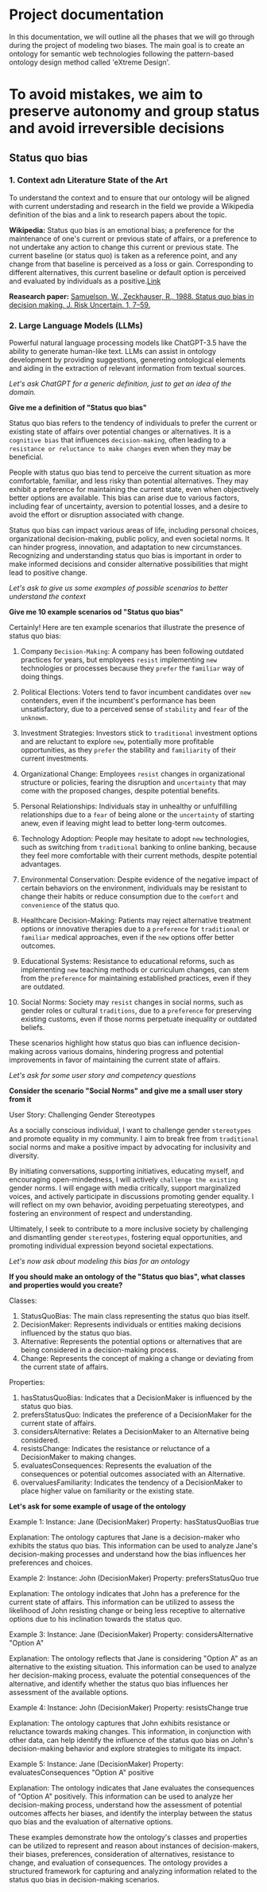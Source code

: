 # Project documentation

In this documentation, we will outline all the phases that we will go through during the project of modeling two biases. The main goal is to create an ontology for semantic web technologies following the pattern-based ontology design method called 'eXtreme Design'.

# To avoid mistakes, we aim to preserve autonomy and group status and avoid irreversible decisions

## Status quo bias

### 1. Context adn Literature State of the Art
To understand the context and to ensure that our ontology will be aligned with current understading and research in the field we provide a Wikipedia definition of the bias and a link to research papers about the topic.

**Wikipedia:**
Status quo bias is an emotional bias; a preference for the maintenance of one's current or previous state of affairs, or a preference to not undertake any action to change this current or previous state. The current baseline (or status quo) is taken as a reference point, and any change from that baseline is perceived as a loss or gain. Corresponding to different alternatives, this current baseline or default option is perceived and evaluated by individuals as a positive.[Link](https://en.wikipedia.org/wiki/Status_quo_bias)

**Reasearch paper:**
[Samuelson, W., Zeckhauser, R., 1988. Status quo bias in decision making. J. Risk Uncertain. 1, 7–59.](https://scholar.harvard.edu/files/rzeckhauser/files/status_quo_bias_in_decision_making.pdf)

### 2. Large Language Models (LLMs)
Powerful natural language processing models like ChatGPT-3.5 have the ability to generate human-like text. LLMs can assist in ontology development by providing suggestions, genereting ontological elements and aiding in the extraction of relevant information from textual sources.

*Let's ask ChatGPT for a generic definition, just to get an idea of the domain.*

**Give me a definition of "Status quo bias"**

Status quo bias refers to the tendency of individuals to prefer the current or existing state of affairs over potential changes or alternatives. It is a `cognitive bias` that influences `decision-making`, often leading to a `resistance or reluctance to make changes` even when they may be beneficial.

People with status quo bias tend to perceive the current situation as more comfortable, familiar, and less risky than potential alternatives. They may exhibit a preference for maintaining the current state, even when objectively better options are available. This bias can arise due to various factors, including fear of uncertainty, aversion to potential losses, and a desire to avoid the effort or disruption associated with change.

Status quo bias can impact various areas of life, including personal choices, organizational decision-making, public policy, and even societal norms. It can hinder progress, innovation, and adaptation to new circumstances. Recognizing and understanding status quo bias is important in order to make informed decisions and consider alternative possibilities that might lead to positive change.

*Let's ask to give us some examples of possible scenarios to better understand the context*

**Give me 10 example scenarios od "Status quo bias"**

Certainly! Here are ten example scenarios that illustrate the presence of status quo bias:

1. Company `Decision-Making`: A company has been following outdated practices for years, but employees `resist` implementing `new` technologies or processes because they `prefer` the `familiar` way of doing things.

2. Political Elections: Voters tend to favor incumbent candidates over `new` contenders, even if the incumbent's performance has been unsatisfactory, due to a perceived sense of `stability` and `fear` of the `unknown`.

3. Investment Strategies: Investors stick to `traditional` investment options and are reluctant to explore `new`, potentially more profitable opportunities, as they `prefer` the stability and `familiarity` of their current investments.

4. Organizational Change: Employees `resist` changes in organizational structure or policies, fearing the disruption and `uncertainty` that may come with the proposed changes, despite potential benefits.

5. Personal Relationships: Individuals stay in unhealthy or unfulfilling relationships due to a `fear` of being alone or the `uncertainty` of starting anew, even if leaving might lead to better long-term outcomes.

6. Technology Adoption: People may hesitate to adopt `new` technologies, such as switching from `traditional` banking to online banking, because they feel more comfortable with their current methods, despite potential advantages.

7. Environmental Conservation: Despite evidence of the negative impact of certain behaviors on the environment, individuals may be resistant to change their habits or reduce consumption due to the `comfort` and `convenience` of the status quo.

8. Healthcare Decision-Making: Patients may reject alternative treatment options or innovative therapies due to a `preference` for `traditional` or `familiar` medical approaches, even if the `new` options offer better outcomes.

9. Educational Systems: Resistance to educational reforms, such as implementing `new` teaching methods or curriculum changes, can stem from the `preference` for maintaining established practices, even if they are outdated.

10. Social Norms: Society may `resist` changes in social norms, such as gender roles or cultural `traditions`, due to a `preference` for preserving existing customs, even if those norms perpetuate inequality or outdated beliefs.

These scenarios highlight how status quo bias can influence decision-making across various domains, hindering progress and potential improvements in favor of maintaining the current state of affairs.

*Let's ask for some user story and competency questions*

**Consider the scenario "Social Norms" and give me a small user story from it**

User Story: Challenging Gender Stereotypes

As a socially conscious individual, I want to challenge gender `stereotypes` and promote equality in my community. I aim to break free from `traditional` social norms and make a positive impact by advocating for inclusivity and diversity.

By initiating conversations, supporting initiatives, educating myself, and encouraging open-mindedness, I will actively `challenge the existing` gender norms. I will engage with media critically, support marginalized voices, and actively participate in discussions promoting gender equality. I will reflect on my own behavior, avoiding perpetuating stereotypes, and fostering an environment of respect and understanding.

Ultimately, I seek to contribute to a more inclusive society by challenging and dismantling gender `stereotypes`, fostering equal opportunities, and promoting individual expression beyond societal expectations.

*Let's now ask about modeling this bias for an ontology*

**If you should make an ontology of the "Status quo bias", what classes and properties would you create?**

Classes:
1. StatusQuoBias: The main class representing the status quo bias itself.
2. DecisionMaker: Represents individuals or entities making decisions influenced by the status quo bias.
3. Alternative: Represents the potential options or alternatives that are being considered in a decision-making process.
4. Change: Represents the concept of making a change or deviating from the current state of affairs.

Properties:
1. hasStatusQuoBias: Indicates that a DecisionMaker is influenced by the status quo bias.
2. prefersStatusQuo: Indicates the preference of a DecisionMaker for the current state of affairs.
3. considersAlternative: Relates a DecisionMaker to an Alternative being considered.
4. resistsChange: Indicates the resistance or reluctance of a DecisionMaker to making changes.
5. evaluatesConsequences: Represents the evaluation of the consequences or potential outcomes associated with an Alternative.
6. overvaluesFamiliarity: Indicates the tendency of a DecisionMaker to place higher value on familiarity or the existing state.

**Let's ask for some example of usage of the ontology**

Example 1:
Instance: Jane (DecisionMaker)
Property: hasStatusQuoBias true

Explanation: The ontology captures that Jane is a decision-maker who exhibits the status quo bias. This information can be used to analyze Jane's decision-making processes and understand how the bias influences her preferences and choices.

Example 2:
Instance: John (DecisionMaker)
Property: prefersStatusQuo true

Explanation: The ontology indicates that John has a preference for the current state of affairs. This information can be utilized to assess the likelihood of John resisting change or being less receptive to alternative options due to his inclination towards the status quo.

Example 3:
Instance: Jane (DecisionMaker)
Property: considersAlternative "Option A"

Explanation: The ontology reflects that Jane is considering "Option A" as an alternative to the existing situation. This information can be used to analyze her decision-making process, evaluate the potential consequences of the alternative, and identify whether the status quo bias influences her assessment of the available options.

Example 4:
Instance: John (DecisionMaker)
Property: resistsChange true

Explanation: The ontology captures that John exhibits resistance or reluctance towards making changes. This information, in conjunction with other data, can help identify the influence of the status quo bias on John's decision-making behavior and explore strategies to mitigate its impact.

Example 5:
Instance: Jane (DecisionMaker)
Property: evaluatesConsequences "Option A" positive

Explanation: The ontology indicates that Jane evaluates the consequences of "Option A" positively. This information can be used to analyze her decision-making process, understand how the assessment of potential outcomes affects her biases, and identify the interplay between the status quo bias and the evaluation of alternative options.

These examples demonstrate how the ontology's classes and properties can be utilized to represent and reason about instances of decision-makers, their biases, preferences, consideration of alternatives, resistance to change, and evaluation of consequences. The ontology provides a structured framework for capturing and analyzing information related to the status quo bias in decision-making scenarios.
